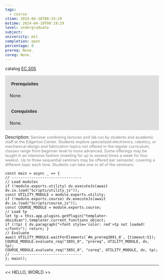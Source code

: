 ```yaml
---
tags:
  - course
ctime: 2024-04-18T00:19:29
mstime: 2024-04-18T00:19:29
level: undergraduate
subject: 
university: mit
completion: open
percentage: 0
prereq: None.
coreq: None.
---
```


catalog [EC.S05](http://student.mit.edu/catalog/mECa.html#EC.S05)

<span style="display: block; padding: 15px; background-color: rgb(100, 100, 100, 0.2);"><font id="m_prereq3891_0" style="display: block; font-family: Arial, sans-serif; font-weight: bold; padding: 5px">Prerequisites</font><br><span id="prereq3891_0">None.</span></span>
<span style="display: block; padding: 15px; background-color: rgb(100, 100, 100, 0.2);"><font id="m_coreq3891_0" style="display: block; font-family: Arial, sans-serif; font-weight: bold; padding: 5px">Corequisites</font><br><span id="coreq3891_0">None.</span></span>

<font style="">Description:</font>
<font style="color: grey; font-size: 0.8rem;">Seminar combining lectures and lab run by students and academic staff at the Edgerton Center. Students explore specialized electronics, robotics, or mechanical design and fabrication topics not offered in the regular curriculum; classes range from beginner level to more advanced. Some offerings may be taught in an intensive fashion (meeting for up to several times a week for four weeks). Up to three sequential seminars may be offered per semester, covering a different topic each time. Students can take one or all of the seminars.</font>

```dataviewjs
const main = async _ => {
// --------------------------------
// Load modules
if (!module.exports.utility) dv.executeJs(await dv.io.load("Scripts/utility.js"));
const UTILITY_MODULE = module.exports.utility;
if (!module.exports.course) dv.executeJs(await dv.io.load("Scripts/course.js"));
const COURSE_MODULE = module.exports.course;
// Load tp
let tp = this.app.plugins.getPlugin("templater-obsidian").templater.current_functions_object;
if (!tp) { dv.paragraph("<font style='color: red'>tp not loaded!</font>"); return; }
// Evaluate
await UTILITY_MODULE.waitForElements(`#m_prereq3891_0`, {timeout:5});
COURSE_MODULE.evaluate_req("3891_0", "prereq", UTILITY_MODULE, dv, tp);
COURSE_MODULE.evaluate_req("3891_0", "coreq", UTILITY_MODULE, dv, tp);
// --------------------------------
}; main();
```

---

<< HELLO, WORLD >>
